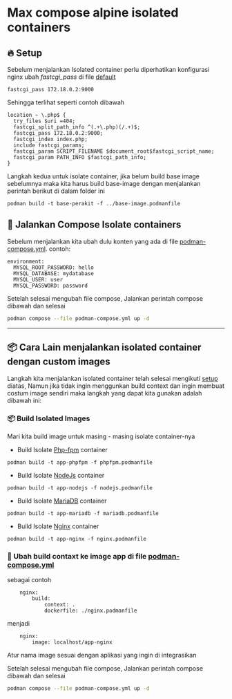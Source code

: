 # Max compose alpine isolated containers

## 🔥 Setup

Sebelum menjalankan Isolated container perlu diperhatikan konfigurasi nginx ubah _fastcgi_pass_ di file [default](/etc/nginx/sites-available/default)

```
fastcgi_pass 172.18.0.2:9000
```

Sehingga terlihat seperti contoh dibawah

```
location ~ \.php$ {
  try_files $uri =404;
  fastcgi_split_path_info ^(.+\.php)(/.+)$;
  fastcgi_pass 172.18.0.2:9000;
  fastcgi_index index.php;
  include fastcgi_params;
  fastcgi_param SCRIPT_FILENAME $document_root$fastcgi_script_name;
  fastcgi_param PATH_INFO $fastcgi_path_info;
}
```

Langkah kedua untuk isolate container, jika belum build base image sebelumnya maka kita harus build base-image dengan menjalankan perintah berikut di dalam folder ini

```
podman build -t base-perakit -f ../base-image.podmanfile
```

## 🚀 Jalankan Compose Isolate containers

Sebelum menjalankan kita ubah dulu konten yang ada di file [podman-compose.yml](./podman-compose.yml). contoh:

```composefile
environment:
  MYSQL_ROOT_PASSWORD: hello
  MYSQL_DATABASE: mydatabase
  MYSQL_USER: user
  MYSQL_PASSWORD: password
```

Setelah selesai mengubah file compose, Jalankan perintah compose dibawah dan selesai

```bash
podman compose --file podman-compose.yml up -d
```

<hr>

## 📦 Cara Lain menjalankan isolated container dengan custom images

Langkah kita menjalankan isolated container telah selesai mengikuti [setup](#-Setup) diatas, Namun jika tidak ingin menggunkan build context dan ingin membuat costum image sendiri
maka langkah yang dapat kita gunakan adalah dibawah ini:

### 📦 Build Isolated Images

Mari kita build image untuk masing - masing isolate container-nya

-   Build Isolate [Php-fpm](./phpfpm.podmanfile) container

```
podman build -t app-phpfpm -f phpfpm.podmanfile
```

-   Build Isolate [NodeJs](./nodejs.podmanfile) container

```
podman build -t app-nodejs -f nodejs.podmanfile
```

-   Build Isolate [MariaDB](./mariadb.podmanfile) container

```
podman build -t app-mariadb -f mariadb.podmanfile
```

-   Build Isolate [Nginx](./nginx.podmanfile) container

```
podman build -t app-nginx -f nginx.podmanfile
```

### 🫛 Ubah build contaxt ke image app di file [podman-compose.yml](./podman-compose.yml)

sebagai contoh

```
    nginx:
        build:
            context: .
            dockerfile: ./nginx.podmanfile
```

menjadi

```
    nginx:
        image: localhost/app-nginx
```

Atur nama image sesuai dengan aplikasi yang ingin di integrasikan

Setelah selesai mengubah file compose, Jalankan perintah compose dibawah dan selesai

```bash
podman compose --file podman-compose.yml up -d
```
